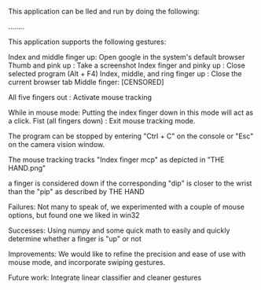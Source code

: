 This application can be lled and run by doing the following:

........


This application supports the following gestures:

Index and middle finger up: Open google in the system's default browser
Thumb and pink up : Take a screenshot
Index finger and pinky up : Close selected program (Alt + F4)
Index, middle, and ring finger up : Close the current browser tab
Middle finger: [CENSORED]

All five fingers out : Activate mouse tracking

  While in mouse mode:
  Putting the index finger down in this mode will act as a click.
  Fist (all fingers down) : Exit mouse tracking mode.


The program can be stopped by entering "Ctrl + C" on the console or "Esc" on the camera vision window.

The mouse tracking tracks "Index finger mcp" as depicted in "THE HAND.png"

a finger is considered down if the corresponding "dip" is closer to the wrist than the "pip" as described by THE HAND


Failures:
Not many to speak of, we experimented with a couple of mouse options, but found one we liked in win32

Successes:
Using numpy and some quick math to easily and quickly determine whether a finger is "up" or not

Improvements:
We would like to refine the precision and ease of use with mouse mode, and incorporate swiping gestures.

Future work:
Integrate linear classifier and cleaner gestures
